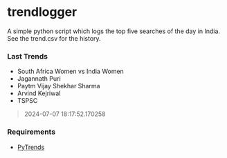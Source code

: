 # trendlogger
A simple python script which logs the top five searches of the day in India.<br>See the trend.csv for the history.<br>

<!-- Last Trends -->
### Last Trends
* South Africa Women vs India Women
* Jagannath Puri
* Paytm Vijay Shekhar Sharma
* Arvind Kejriwal
* TSPSC
> 2024-07-07 18:17:52.170258

<!-- Requirements -->
### Requirements
* [PyTrends](https://github.com/dreyco676/pytrends)
